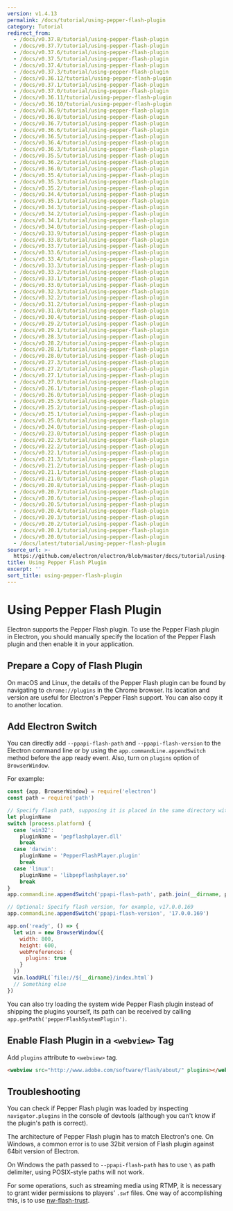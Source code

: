 ```yaml
---
version: v1.4.13
permalink: /docs/tutorial/using-pepper-flash-plugin
category: Tutorial
redirect_from:
  - /docs/v0.37.8/tutorial/using-pepper-flash-plugin
  - /docs/v0.37.7/tutorial/using-pepper-flash-plugin
  - /docs/v0.37.6/tutorial/using-pepper-flash-plugin
  - /docs/v0.37.5/tutorial/using-pepper-flash-plugin
  - /docs/v0.37.4/tutorial/using-pepper-flash-plugin
  - /docs/v0.37.3/tutorial/using-pepper-flash-plugin
  - /docs/v0.36.12/tutorial/using-pepper-flash-plugin
  - /docs/v0.37.1/tutorial/using-pepper-flash-plugin
  - /docs/v0.37.0/tutorial/using-pepper-flash-plugin
  - /docs/v0.36.11/tutorial/using-pepper-flash-plugin
  - /docs/v0.36.10/tutorial/using-pepper-flash-plugin
  - /docs/v0.36.9/tutorial/using-pepper-flash-plugin
  - /docs/v0.36.8/tutorial/using-pepper-flash-plugin
  - /docs/v0.36.7/tutorial/using-pepper-flash-plugin
  - /docs/v0.36.6/tutorial/using-pepper-flash-plugin
  - /docs/v0.36.5/tutorial/using-pepper-flash-plugin
  - /docs/v0.36.4/tutorial/using-pepper-flash-plugin
  - /docs/v0.36.3/tutorial/using-pepper-flash-plugin
  - /docs/v0.35.5/tutorial/using-pepper-flash-plugin
  - /docs/v0.36.2/tutorial/using-pepper-flash-plugin
  - /docs/v0.36.0/tutorial/using-pepper-flash-plugin
  - /docs/v0.35.4/tutorial/using-pepper-flash-plugin
  - /docs/v0.35.3/tutorial/using-pepper-flash-plugin
  - /docs/v0.35.2/tutorial/using-pepper-flash-plugin
  - /docs/v0.34.4/tutorial/using-pepper-flash-plugin
  - /docs/v0.35.1/tutorial/using-pepper-flash-plugin
  - /docs/v0.34.3/tutorial/using-pepper-flash-plugin
  - /docs/v0.34.2/tutorial/using-pepper-flash-plugin
  - /docs/v0.34.1/tutorial/using-pepper-flash-plugin
  - /docs/v0.34.0/tutorial/using-pepper-flash-plugin
  - /docs/v0.33.9/tutorial/using-pepper-flash-plugin
  - /docs/v0.33.8/tutorial/using-pepper-flash-plugin
  - /docs/v0.33.7/tutorial/using-pepper-flash-plugin
  - /docs/v0.33.6/tutorial/using-pepper-flash-plugin
  - /docs/v0.33.4/tutorial/using-pepper-flash-plugin
  - /docs/v0.33.3/tutorial/using-pepper-flash-plugin
  - /docs/v0.33.2/tutorial/using-pepper-flash-plugin
  - /docs/v0.33.1/tutorial/using-pepper-flash-plugin
  - /docs/v0.33.0/tutorial/using-pepper-flash-plugin
  - /docs/v0.32.3/tutorial/using-pepper-flash-plugin
  - /docs/v0.32.2/tutorial/using-pepper-flash-plugin
  - /docs/v0.31.2/tutorial/using-pepper-flash-plugin
  - /docs/v0.31.0/tutorial/using-pepper-flash-plugin
  - /docs/v0.30.4/tutorial/using-pepper-flash-plugin
  - /docs/v0.29.2/tutorial/using-pepper-flash-plugin
  - /docs/v0.29.1/tutorial/using-pepper-flash-plugin
  - /docs/v0.28.3/tutorial/using-pepper-flash-plugin
  - /docs/v0.28.2/tutorial/using-pepper-flash-plugin
  - /docs/v0.28.1/tutorial/using-pepper-flash-plugin
  - /docs/v0.28.0/tutorial/using-pepper-flash-plugin
  - /docs/v0.27.3/tutorial/using-pepper-flash-plugin
  - /docs/v0.27.2/tutorial/using-pepper-flash-plugin
  - /docs/v0.27.1/tutorial/using-pepper-flash-plugin
  - /docs/v0.27.0/tutorial/using-pepper-flash-plugin
  - /docs/v0.26.1/tutorial/using-pepper-flash-plugin
  - /docs/v0.26.0/tutorial/using-pepper-flash-plugin
  - /docs/v0.25.3/tutorial/using-pepper-flash-plugin
  - /docs/v0.25.2/tutorial/using-pepper-flash-plugin
  - /docs/v0.25.1/tutorial/using-pepper-flash-plugin
  - /docs/v0.25.0/tutorial/using-pepper-flash-plugin
  - /docs/v0.24.0/tutorial/using-pepper-flash-plugin
  - /docs/v0.23.0/tutorial/using-pepper-flash-plugin
  - /docs/v0.22.3/tutorial/using-pepper-flash-plugin
  - /docs/v0.22.2/tutorial/using-pepper-flash-plugin
  - /docs/v0.22.1/tutorial/using-pepper-flash-plugin
  - /docs/v0.21.3/tutorial/using-pepper-flash-plugin
  - /docs/v0.21.2/tutorial/using-pepper-flash-plugin
  - /docs/v0.21.1/tutorial/using-pepper-flash-plugin
  - /docs/v0.21.0/tutorial/using-pepper-flash-plugin
  - /docs/v0.20.8/tutorial/using-pepper-flash-plugin
  - /docs/v0.20.7/tutorial/using-pepper-flash-plugin
  - /docs/v0.20.6/tutorial/using-pepper-flash-plugin
  - /docs/v0.20.5/tutorial/using-pepper-flash-plugin
  - /docs/v0.20.4/tutorial/using-pepper-flash-plugin
  - /docs/v0.20.3/tutorial/using-pepper-flash-plugin
  - /docs/v0.20.2/tutorial/using-pepper-flash-plugin
  - /docs/v0.20.1/tutorial/using-pepper-flash-plugin
  - /docs/v0.20.0/tutorial/using-pepper-flash-plugin
  - /docs/latest/tutorial/using-pepper-flash-plugin
source_url: >-
  https://github.com/electron/electron/blob/master/docs/tutorial/using-pepper-flash-plugin.md
title: Using Pepper Flash Plugin
excerpt: ''
sort_title: using-pepper-flash-plugin
---
```

# Using Pepper Flash Plugin

Electron supports the Pepper Flash plugin. To use the Pepper Flash plugin in Electron, you should manually specify the location of the Pepper Flash plugin and then enable it in your application.

## Prepare a Copy of Flash Plugin

On macOS and Linux, the details of the Pepper Flash plugin can be found by navigating to `chrome://plugins` in the Chrome browser. Its location and version are useful for Electron's Pepper Flash support. You can also copy it to another location.

## Add Electron Switch

You can directly add `--ppapi-flash-path` and `--ppapi-flash-version` to the Electron command line or by using the `app.commandLine.appendSwitch` method before the app ready event. Also, turn on `plugins` option of `BrowserWindow`.

For example:

```javascript
const {app, BrowserWindow} = require('electron')
const path = require('path')

// Specify flash path, supposing it is placed in the same directory with main.js.
let pluginName
switch (process.platform) {
  case 'win32':
    pluginName = 'pepflashplayer.dll'
    break
  case 'darwin':
    pluginName = 'PepperFlashPlayer.plugin'
    break
  case 'linux':
    pluginName = 'libpepflashplayer.so'
    break
}
app.commandLine.appendSwitch('ppapi-flash-path', path.join(__dirname, pluginName))

// Optional: Specify flash version, for example, v17.0.0.169
app.commandLine.appendSwitch('ppapi-flash-version', '17.0.0.169')

app.on('ready', () => {
  let win = new BrowserWindow({
    width: 800,
    height: 600,
    webPreferences: {
      plugins: true
    }
  })
  win.loadURL(`file://${__dirname}/index.html`)
  // Something else
})
```

You can also try loading the system wide Pepper Flash plugin instead of shipping the plugins yourself, its path can be received by calling `app.getPath('pepperFlashSystemPlugin')`.

## Enable Flash Plugin in a `<webview>` Tag

Add `plugins` attribute to `<webview>` tag.

```html
<webview src="http://www.adobe.com/software/flash/about/" plugins></webview>
```

## Troubleshooting

You can check if Pepper Flash plugin was loaded by inspecting `navigator.plugins` in the console of devtools (although you can't know if the plugin's path is correct).

The architecture of Pepper Flash plugin has to match Electron's one. On Windows, a common error is to use 32bit version of Flash plugin against 64bit version of Electron.

On Windows the path passed to `--ppapi-flash-path` has to use `\` as path delimiter, using POSIX-style paths will not work.

For some operations, such as streaming media using RTMP, it is necessary to grant wider permissions to players’ `.swf` files. One way of accomplishing this, is to use [nw-flash-trust](https://github.com/szwacz/nw-flash-trust).

